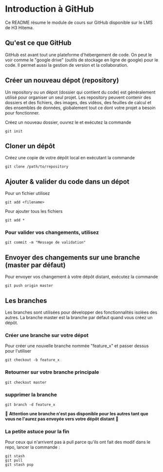 # Introduction à GitHub

Ce README résume le module de cours sur GitHub disponible sur le LMS de H3 Hitema. 

## Qu'est ce que GitHub 

GitHub est avant tout une plateforme d'hébergement de code. On peut le voir comme le "google drive" (outils de stockage en ligne de google) pour le code. Il permet aussi la gestion de version et la collaboration. 


## Créer un nouveau dépot (repository)

Un repository ou un dépot (dossier qui contient du code) est généralement utilisé pour organiser un seul projet. Les repository peuvent contenir des dossiers et des fichiers, des images, des vidéos, des feuilles de calcul et des ensembles de données, globalement tout ce dont votre projet a besoin pour fonctionner. 

Créez un nouveau dossier, ouvrez le et exécutez la commande
```
git init
```

## Cloner un dépôt


Créez une copie de votre dépôt local en exécutant la commande
```
git clone /path/to/repository
```

## Ajouter & valider du code dans un dépot
Pour un fichier utilisez 
```
git add <filename>
```
Pour ajouter tous les fichiers 
```
git add *
```

### Pour valider vos changements, utilisez
```
git commit -m "Message de validation"
```

## Envoyer des changements sur une branche (master par défaut)
Pour envoyer vos changement à votre dépôt distant, exécutez la commande
```
git push origin master
```

## Les branches 
Les branches sont utilisées pour développer des fonctionnalités isolées des autres. La branche master est la branche par défaut quand vous créez un dépôt. 

### Créer une branche sur votre dépot 
Pour créer une nouvelle branche nommée "feature_x" et passer dessus pour l'utiliser
```
git checkout -b feature_x
```

### Retourner sur votre branche principale
```
git checkout master
```

### supprimer la branche
```
git branch -d feature_x
```
🚧 **Attention une branche n'est pas disponible pour les autres tant que vous ne l'aurez pas envoyée vers votre dépôt distant** 🚧

### La petite astuce pour la fin 
Pour ceux qui n'arrivent pas à pull parce qu'ils ont fait des modif dans le repo, lancer la commande : 
```
git stash
git pull
git stash pop
```

